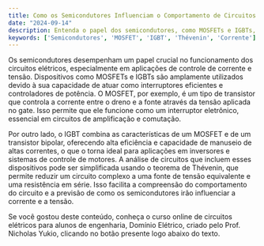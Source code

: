 ```yaml
---
title: Como os Semicondutores Influenciam o Comportamento de Circuitos Elétricos?
date: "2024-09-14"
description: Entenda o papel dos semicondutores, como MOSFETs e IGBTs, em circuitos elétricos e sua relação com o teorema de Thévenin.
keywords: ['Semicondutores', 'MOSFET', 'IGBT', 'Thévenin', 'Corrente']
---
```


Os semicondutores desempenham um papel crucial no funcionamento dos circuitos elétricos, especialmente em aplicações de controle de corrente e tensão. Dispositivos como MOSFETs e IGBTs são amplamente utilizados devido à sua capacidade de atuar como interruptores eficientes e controladores de potência. O MOSFET, por exemplo, é um tipo de transistor que controla a corrente entre o dreno e a fonte através da tensão aplicada no gate. Isso permite que ele funcione como um interruptor eletrônico, essencial em circuitos de amplificação e comutação.

Por outro lado, o IGBT combina as características de um MOSFET e de um transistor bipolar, oferecendo alta eficiência e capacidade de manuseio de altas correntes, o que o torna ideal para aplicações em inversores e sistemas de controle de motores. A análise de circuitos que incluem esses dispositivos pode ser simplificada usando o teorema de Thévenin, que permite reduzir um circuito complexo a uma fonte de tensão equivalente e uma resistência em série. Isso facilita a compreensão do comportamento do circuito e a previsão de como os semicondutores irão influenciar a corrente e a tensão.

Se você gostou deste conteúdo, conheça o curso online de circuitos elétricos para alunos de engenharia, Domínio Elétrico, criado pelo Prof. Nicholas Yukio, clicando no botão presente logo abaixo do texto.